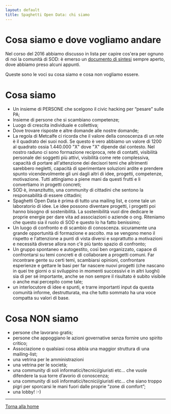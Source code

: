 ```yaml
---
layout: default
title: Spaghetti Open Data: chi siamo
---
```


# Cosa siamo e dove vogliamo andare 

Nel corso del 2016 abbiamo discusso in lista per capire cos'era per ognuno di noi la comunità di SOD: è emerso un [documento di sintesi](https://docs.google.com/document/d/1iNkXpWZwVQRglXiGjaqLE0hJOetN9NdN1L5cddl__Mk/edit#) sempre aperto, dove abbiamo preso alcuni appunti.

Queste sono le voci su cosa siamo e cosa non vogliamo essere.

# Cosa siamo
* Un insieme di PERSONE che scelgono il civic hacking per “pesare” sulle PA;
* Insieme di persone che si scambiano competenze;
* Luogo di crescita individuale e collettiva;
* Dove trovare risposte e altre domande alle nostre domande;
* La regola di Metcalfe ci ricorda che il valore della conoscenza di un rete è il quadrato dei suoi nodi. Se questo è vero abbiamo un valore di 1200 al quadrato ossia 1.440.000 "X" dove "X" dipende dal contesto. Nel nostro raduno ci sono formazione reciproca, rete di contatti, visibilità personale dei soggetti più attivi, visibilità come rete complessiva, capacità di portare all'attenzione dei decisori temi che altrimenti sarebbero negletti, capacità di sperimentare soluzioni ardite e prendere spunto vicendevolmente gli uni dagli altri di idee, progetti, competenze, motivazione. Tutti attingiamo a piene mani da questi frutti e li convertiamo in progetti concreti;
* SOD è, innanzitutto, una community di cittadini che sentono la responsabilità di essere cittadini;
* Spaghetti Open Data è prima di tutto una mailing list, e come tale un laboratorio di idee. Le idee possono diventare progetti, i progetti poi hanno bisogno di sostenibilità. La sostenibilità vuol dire dedicare le proprie energie per dare vita ad associazioni o aziende o ong. Riteniamo che questo sia il ruolo di SOD e questo lo ha fatto benissimo;
* Un luogo di confronto e di scambio di conoscenza. sicuramente una grande opportunità di formazione e ascolto. ma se vengono meno il rispetto e l'attenzione a punti di vista diversi e soprattutto a motivazioni e necessità diverse allora non c'è più tanto spazio di confronto;
* Un gruppo spontaneo e autogestito, così ben organizzato, capace di confrontarsi su temi concreti e di collaborare a progetti comuni. Far incontrare gente su certi temi, scambiarsi opinioni, confrontare esperienze e gettare le basi per far nascere nuovi progetti (che nascano in quei tre giorni o si sviluppino in momenti successivi e in altri luoghi) sia di per sé importante, anche se non sempre il risultato è subito visibile o anche mai percepito come tale;
* un interlocutore di idee e spunti, e trarre importanti input da questa comunità informe, destrutturata, ma che tutto sommato ha una voce compatta su valori di base.

# Cosa NON siamo
* persone che lavorano gratis;
* persone che appoggiano le azioni governative senza fornire uno spirito critico;
* Associazione o qualsiasi cosa abbia una maggior struttura di una mailing-list;
* una vetrina per le amministrazioni
* una vetrina per le società;
* una community di soli informatici/tecnici/giuristi etc… che vuole difendere la sua torre d’avorio di conoscenza;
* una community di soli informatici/tecnici/giuristi etc… che siano troppo pigri per sporcarsi le mani fuori dalle proprie “zone di comfort”;
* una lobby! :-)

---

[Torna alla home](./)



